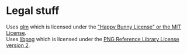 # Legal stuff

Uses [glm](https://github.com/g-truc/glm) which is licensed under the
["Happy Bunny License" or the MIT License](https://github.com/g-truc/glm/blob/master/copying.txt).  
Uses [libpng](http://libpng.org/pub/png/libpng.html) which is licensed under the
[PNG Reference Library License version 2](http://libpng.org/pub/png/src/libpng-LICENSE.txt).
